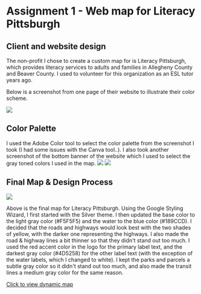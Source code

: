 # Assignment 1 - Web map for Literacy Pittsburgh

## Client and website design
The non-profit I chose to create a custom map for is Literacy Pittsburgh, which provides literacy services to adults and families in Allegheny County and Beaver County. I used to volunteer for this organization as an ESL tutor years ago.

Below is a screenshot from one page of their website to illustrate their color scheme.

![](https://alycaito.github.io/gis_portfolio/Literacy_pittsburgh.JPG)

## Color Palette

I used the Adobe Color tool to select the color palette from the screenshot I took (I had some issues with the Canva tool..). I also took another screenshot of the bottom banner of the website which I used to select the gray toned colors I used in the map.
![](https://alycaito.github.io/gis_portfolio/literacy_pittsburgh_colors.JPG)
![](https://alycaito.github.io/gis_portfolio/literacy_pittsburgh_greys.JPG)

## Final Map & Design Process
![](https://alycaito.github.io/gis_portfolio/literacy_pittsburgh_map_2.JPG)

Above is the final map for Literacy Pittsburgh. Using the Google Styling Wizard, I first started with the Silver theme. I then updated the base color to the light gray color (#F5F5F5) and the water to the blue color (#189CCD). I decided that the roads and highways would look best with the two shades of yellow, with the darker one representing the highways. I also made the road & highway lines a bit thinner so that they didn't stand out too much. I used the red accent color in the logo for the primary label text, and the darkest gray color (#4D5258) for the other label text (with the exception of the water labels, which I changed to white). I kept the parks and parcels a subtle gray color so it didn't stand out too much, and also made the transit lines a medium gray color for the same reason. 

[Click to view dynamic map](https://alycaito.github.io/gis_portfolio/literacy_pgh_mapstyle.html)
